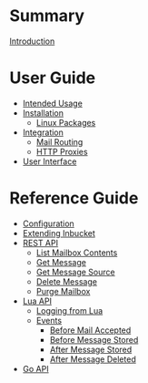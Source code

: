 # Summary

[Introduction](README.md)

# User Guide

- [Intended Usage]()
- [Installation](installation/README.md)
    - [Linux Packages](installation/linux-package.md)
- [Integration]()
    - [Mail Routing]()
    - [HTTP Proxies]()
- [User Interface]()

# Reference Guide

- [Configuration]()
- [Extending Inbucket](extending.md)
- [REST API](rest/README.md)
    - [List Mailbox Contents](rest/get-mailbox.md)
    - [Get Message](rest/get-message.md)
    - [Get Message Source](rest/get-message-source.md)
    - [Delete Message](rest/delete-message.md)
    - [Purge Mailbox](rest/delete-mailbox.md)
- [Lua API](lua/README.md)
    - [Logging from Lua](lua/logging.md)
    - [Events](lua/events.md)
        - [Before Mail Accepted](lua/before-mail-accepted.md)
        - [Before Message Stored](lua/before-message-stored.md)
        - [After Message Stored](lua/after-message-stored.md)
        - [After Message Deleted](lua/after-message-deleted.md)
- [Go API]()
